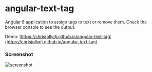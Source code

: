 # angular-text-tag
Angular 8 application to assign tags to text or remove them. Check the browser console to see the output.

Demo: [https://chrisjollydj.github.io/angular-text-tag](https://chrisjollydj.github.io/angular-text-tag)

### Screenshot
![screenshot](https://repository-images.githubusercontent.com/218450856/3d6b4700-fb10-11e9-95d0-5c4772572db5)
